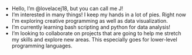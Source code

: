 - Hello, I’m @lovelacej18, but you can call me J!
- I’m interested in many things! I keep my hands in a lot of pies. Right now I'm exploring creative programming as well as data visualization.
- I’m currently learning bash scripting and python for data analysis!
- I’m looking to collaborate on projects that are going to help me stretch my skills and explore new areas. This especially goes for lower-level programming languages.

<!---
lovelacej18/lovelacej18 is a ✨ special ✨ repository because its `README.md` (this file) appears on your GitHub profile.
You can click the Preview link to take a look at your changes.
--->
